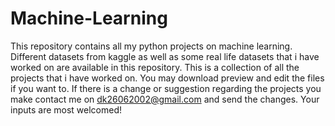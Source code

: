 # Machine-Learning
This repository contains all my python projects on machine learning. Different datasets from kaggle as well as some real life datasets that i have worked on are available in this repository. 
This is a collection of all the projects that i have worked on.
You may download preview and edit the files if you want to.
If there is a change or suggestion regarding the projects you make contact me on dk26062002@gmail.com and send the changes. 
Your inputs are most welcomed!

